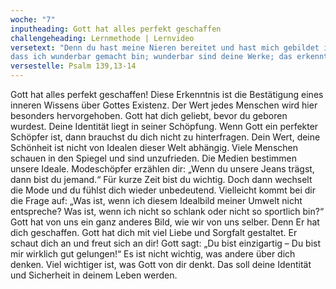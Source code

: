 ```yaml
---
woche: "7"
inputheading: Gott hat alles perfekt geschaffen
challengeheading: Lernmethode | Lernvideo
versetext: "Denn du hast meine Nieren bereitet und hast mich gebildet im Mutterleibe. Ich danke dir dafür,
dass ich wunderbar gemacht bin; wunderbar sind deine Werke; das erkennt meine Seele."
versestelle: Psalm 139,13-14
---
```


Gott hat alles perfekt geschaffen! Diese Erkenntnis ist die Bestätigung eines inneren Wissens über Gottes Existenz. Der Wert jedes Menschen wird hier besonders hervorgehoben. Gott hat dich geliebt, bevor du geboren wurdest. Deine Identität liegt in seiner Schöpfung. Wenn Gott ein perfekter Schöpfer ist, dann brauchst du dich nicht zu hinterfragen. Dein Wert, deine Schönheit ist nicht von Idealen dieser Welt abhängig. Viele Menschen schauen in den Spiegel und sind unzufrieden. Die Medien bestimmen unsere Ideale. Modeschöpfer erzählen dir: „Wenn du unsere Jeans trägst, dann bist du jemand.“ Für kurze Zeit bist du wichtig. Doch dann wechselt die Mode und du fühlst dich wieder unbedeutend. Vielleicht kommt bei dir die Frage auf: „Was ist, wenn ich diesem Idealbild meiner Umwelt nicht entspreche? Was ist, wenn ich nicht so schlank oder nicht so sportlich bin?“ Gott hat von uns ein ganz anderes Bild, wie wir von uns selber. Denn Er hat dich geschaffen. Gott hat dich mit viel Liebe und Sorgfalt gestaltet. Er schaut dich an und freut sich an dir! Gott sagt: „Du bist einzigartig – Du bist mir wirklich gut gelungen!“ Es ist nicht wichtig, was andere über dich denken. Viel wichtiger ist, was Gott von dir denkt. Das soll deine Identität und Sicherheit in deinem Leben werden.
